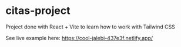 # citas-project

Project done with React + Vite to learn how to work with Tailwind CSS

See live example here: https://cool-jalebi-437e3f.netlify.app/
